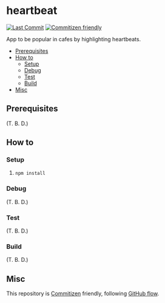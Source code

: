 # heartbeat

<!-- Badges -->

[![Last Commit](https://img.shields.io/github/last-commit/shin-sforzando/heartbeat)](https://github.com/shin-sforzando/heartbeat/graphs/commit-activity)
[![Commitizen friendly](https://img.shields.io/badge/commitizen-friendly-brightgreen.svg)](http://commitizen.github.io/cz-cli/)

<!-- Synopsis -->

App to be popular in cafes by highlighting heartbeats.

<!-- TOC -->

- [Prerequisites](#prerequisites)
- [How to](#how-to)
  - [Setup](#setup)
  - [Debug](#debug)
  - [Test](#test)
  - [Build](#build)
- [Misc](#misc)

## Prerequisites

(T. B. D.)

## How to

### Setup

1. `npm install`

### Debug

(T. B. D.)

### Test

(T. B. D.)

### Build

(T. B. D.)

## Misc

This repository is [Commitizen](https://commitizen.github.io/cz-cli/) friendly, following [GitHub flow](https://docs.github.com/en/get-started/quickstart/github-flow).
